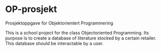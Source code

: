 # OP-prosjekt
Prosjektoppgave for Objektorientert Programmering

This is a school project for the class Objectoriented Programming.
Its purpose is to create a database of literature stocked by a certain retailer.
This database should be interactable by a user.
